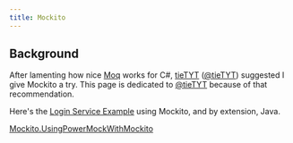 ```yaml
---
title: Mockito
---
```

## Background
After lamenting how nice [Moq](Moq) works for C#, [tieTYT](http://tietyt.blogspot.com/) ([@tieTYT](http://twitter.com/tieTYT)) suggested I give Mockito a try. This page is dedicated to [@tieTYT](http://twitter.com/tieTYT) because of that recommendation.

Here's the [Login Service Example](Mockito.LoginServiceExample) using Mockito, and by extension, Java.
 
[Mockito.UsingPowerMockWithMockito](Mockito.UsingPowerMockWithMockito)
